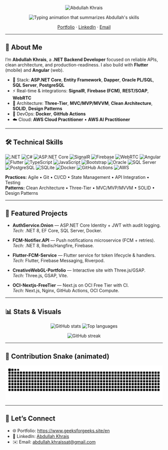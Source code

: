 <!-- Profile Banner -->
<p align="center">
  <img src="https://capsule-render.vercel.app/api?type=rect&color=0:0ea5e9,100:6366f1&height=120&section=header&text=Abdullah%20Khrais&fontColor=ffffff&fontSize=42" alt="Abdullah Khrais" />
</p>

<!-- Typing headline (animated) -->
<p align="center">
  <img src="https://readme-typing-svg.demolab.com?font=Inter&weight=600&size=22&duration=3200&pause=900&center=true&vCenter=true&width=900&lines=.NET+API+Developer;Flutter+%26+Angular+for+end-to-end+delivery;Docker%2C+AWS+Cloud+Practitioner+%26+AI;Reliable%2C+maintainable+backends+%E2%80%94+clean+architecture" alt="Typing animation that summarizes Abdullah's skills" />
</p>

<p align="center">
  <a href="https://www.geeksforgeeks.site/en">Portfolio</a> ·
  <a href="https://www.linkedin.com/in/abdullah-khrais-6a1565232/">LinkedIn</a> ·
  <a href="mailto:abdullah.khraissat@gmail.com">Email</a>
</p>

---

## 👋 About Me
I’m **Abdullah Khrais**, a **.NET Backend Developer** focused on reliable APIs, clean architecture, and production-readiness. I also build with **Flutter** (mobile) and **Angular** (web).

- 💼 Stack: **ASP.NET Core**, **Entity Framework**, **Dapper**, **Oracle PL/SQL**, **SQL Server**, **PostgreSQL**
- ⚡ Real-time & integrations: **SignalR**, **Firebase (FCM)**, **REST/SOAP**, **WebRTC**
- 🧱 Architecture: **Three-Tier**, **MVC/MVP/MVVM**, **Clean Architecture**, **SOLID**, **Design Patterns**
- 🐳 DevOps: **Docker**, **GitHub Actions**
- ☁️ Cloud: **AWS Cloud Practitioner** • **AWS AI Practitioner**

---

## 🛠️ Technical Skills
<p>
  <img alt=".NET" src="https://img.shields.io/badge/.NET-512BD4?logo=dotnet&logoColor=white"/>
  <img alt="C#" src="https://img.shields.io/badge/C%23-239120?logo=csharp&logoColor=white"/>
  <img alt="ASP.NET Core" src="https://img.shields.io/badge/ASP.NET%20Core-512BD4?logo=dotnet&logoColor=white"/>
  <img alt="SignalR" src="https://img.shields.io/badge/SignalR-512BD4?logo=dotnet&logoColor=white"/>
  <img alt="Firebase" src="https://img.shields.io/badge/Firebase-FFCA28?logo=firebase&logoColor=black"/>
  <img alt="WebRTC" src="https://img.shields.io/badge/WebRTC-333333?logo=webrtc&logoColor=white"/>
  <img alt="Angular" src="https://img.shields.io/badge/Angular-DD0031?logo=angular&logoColor=white"/>
  <img alt="Flutter" src="https://img.shields.io/badge/Flutter-02569B?logo=flutter&logoColor=white"/>
  <img alt="TypeScript" src="https://img.shields.io/badge/TypeScript-3178C6?logo=typescript&logoColor=white"/>
  <img alt="JavaScript" src="https://img.shields.io/badge/JavaScript-F7DF1E?logo=javascript&logoColor=black"/>
  <img alt="Bootstrap" src="https://img.shields.io/badge/Bootstrap-7952B3?logo=bootstrap&logoColor=white"/>
  <img alt="Oracle" src="https://img.shields.io/badge/Oracle-F80000?logo=oracle&logoColor=white"/>
  <img alt="SQL Server" src="https://img.shields.io/badge/SQL%20Server-CC2927?logo=microsoftsqlserver&logoColor=white"/>
  <img alt="PostgreSQL" src="https://img.shields.io/badge/PostgreSQL-4169E1?logo=postgresql&logoColor=white"/>
  <img alt="SQLite" src="https://img.shields.io/badge/SQLite-003B57?logo=sqlite&logoColor=white"/>
  <img alt="Docker" src="https://img.shields.io/badge/Docker-2496ED?logo=docker&logoColor=white"/>
  <img alt="GitHub Actions" src="https://img.shields.io/badge/GitHub%20Actions-2088FF?logo=githubactions&logoColor=white"/>
  <img alt="AWS" src="https://img.shields.io/badge/AWS-232F3E?logo=amazonaws&logoColor=white"/>
</p>

**Practices:** Agile • Git • CI/CD • State Management • API Integration • Testing  
**Patterns:** Clean Architecture • Three-Tier • MVC/MVP/MVVM • SOLID • Design Patterns

---

## 📌 Featured Projects
- **AuthService.Onion** — ASP.NET Core Identity + JWT with audit logging.  
  *Tech:* .NET 8, EF Core, SQL Server, Docker.  

- **FCM-Notifier.API** — Push notifications microservice (FCM + retries).  
  *Tech:* .NET 8, Redis/Hangfire, Firebase.  

- **Flutter-FCM-Service** — Flutter service for token lifecycle & handlers.  
  *Tech:* Flutter, Firebase Messaging, Riverpod.  

- **CreativeWebGL-Portfolio** — Interactive site with Three.js/GSAP.  
  *Tech:* Three.js, GSAP, Vite.  

- **OCI-Nextjs-FreeTier** — Next.js on OCI Free Tier with CI.  
  *Tech:* Next.js, Nginx, GitHub Actions, OCI Compute.

---

## 📊 Stats & Visuals
<!-- GitHub Readme Stats (main card) -->
<p align="center">
  <img height="155"
       src="https://github-readme-stats.vercel.app/api?username=USERNAME&show_icons=true&hide_title=true&v=1&cache_seconds=7200"
       alt="GitHub stats" />
  <img height="155"
       src="https://github-readme-stats.vercel.app/api/top-langs/?username=USERNAME&layout=compact&hide_title=true&v=1&cache_seconds=7200"
       alt="Top languages" />
</p>

<!-- Streak stats -->
<p align="center">
  <img height="155"
       src="https://streak-stats.demolab.com?user=USERNAME&hide_longest_streak=true&v=1"
       alt="GitHub streak" />
</p>

---

## 🧩 Contribution Snake (animated)
<!-- After you set up the workflow in step 2 below, this image will render automatically -->
<p align="center">
  <img src="https://raw.githubusercontent.com/abdullahkhrisstoo/abdullahkhrisstoo/output/snake.svg" alt="Snake animation showing contribution graph" />
</p>

---

## 🤝 Let’s Connect
- 🌐 Portfolio: <a href="https://www.geeksforgeeks.site/en">https://www.geeksforgeeks.site/en</a>  
- 💼 LinkedIn: <a href="https://www.linkedin.com/in/abdullah-khrais-6a1565232/">Abdullah Khrais</a>  
- ✉️ Email: <a href="mailto:abdullah.khraissat@gmail.com">abdullah.khraissat@gmail.com</a>
